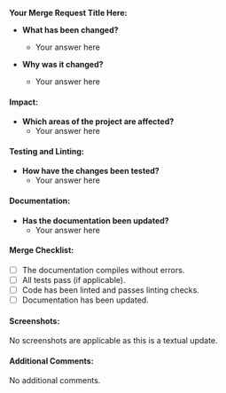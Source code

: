 
**Your Merge Request Title Here:**

- **What has been changed?**
  - Your answer here

- **Why was it changed?**
  - Your answer here

#### Impact:

- **Which areas of the project are affected?**
  - Your answer here

#### Testing and Linting:

- **How have the changes been tested?**
  - Your answer here

#### Documentation:

- **Has the documentation been updated?**
  - Your answer here

#### Merge Checklist:

- [ ] The documentation compiles without errors.
- [ ] All tests pass (if applicable).
- [ ] Code has been linted and passes linting checks.
- [ ] Documentation has been updated.

#### Screenshots:

No screenshots are applicable as this is a textual update.

#### Additional Comments:

No additional comments.
